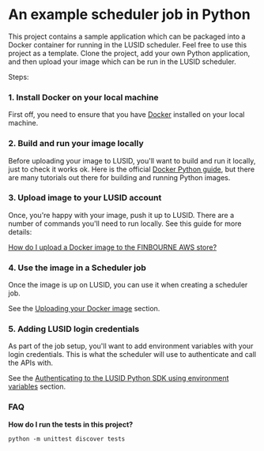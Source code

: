 # An example scheduler job in Python

This project contains a sample application which can be packaged into a Docker container for running in the LUSID scheduler. Feel free to use this project as a template. Clone the project, add your own Python application, and then upload your image which can be run in the LUSID scheduler. 

Steps:

### 1. Install Docker on your local machine

First off, you need to ensure that you have [Docker](https://www.docker.com/) installed on your local machine.

### 2. Build and run your image locally

Before uploading your image to LUSID, you'll want to build and run it locally, just to check it works ok. Here is the official [Docker Python guide](https://docs.docker.com/language/python/), but there are many tutorials out there for building and running Python images.

### 3. Upload image to your LUSID account

Once, you're happy with your image, push it up to LUSID. There are a number of commands you'll need to run locally. See this guide for more details:

[How do I upload a Docker image to the FINBOURNE AWS store?](https://support.lusid.com/knowledgebase/article/KA-01698/en-us)

### 4. Use the image in a Scheduler job

Once the image is up on LUSID, you can use it when creating a scheduler job.

See the [Uploading your Docker image](https://support.lusid.com/knowledgebase/article/KA-01645/#create-job) section.

### 5. Adding LUSID login credentials

As part of the job setup, you'll want to add environment variables with your login credentials. This is what the scheduler will use to authenticate and call the APIs with. 

See the [Authenticating to the LUSID Python SDK using environment variables](https://support.lusid.com/knowledgebase/article/KA-01645/#create-job) section.


### FAQ

<b>How do I run the tests in this project?</b>

```
python -m unittest discover tests
```